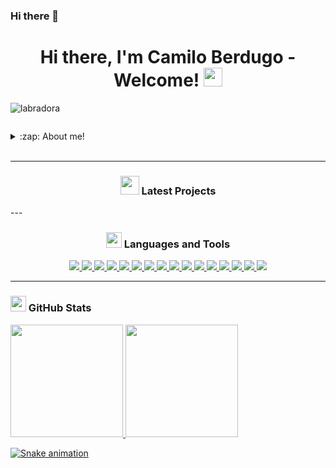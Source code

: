 ### Hi there 👋
<h1 align="center">Hi there, I'm Camilo Berdugo - Welcome! <img src="./src/wave.gif" width="30px"></h1>

![labradora](https://github.com/camiloberdugo/camiloberdugo/issues/1#issue-1293237533)
<p align="https://github.com/camiloberdugo/camiloberdugo/issues/1#issue-1293237533"> 
<img src="">
</p>

<details>
  <summary>:zap: About me!</summary>

### 📊 Economist and Public Administrator, currently studying Data Science💻📈!!
- 🦾 i love to climb!
- 🤓  I am very applied
- 🍕  I love food
- 📉  I want to be a great data scientist
</details>

<br />

---

<h3 align="center"><img src="./src/cabeza.GIF" width="30px" height="30px"> Latest Projects</h3>

<tr>
<td>
---

<h3 align="center"><img src="./src/0101.GIF" width="25px" height="25px"> Languages and Tools</h3>
<p align="center">
    <a href="https://github.com/camiloberdugo/camiloberdugo" target="_blank"> <img src="https://img.shields.io/badge/OS-Linux-informational?style=flat&logo=linux&logoColor=white&color=2bbc8a"/> </a>
    <a href="https://github.com/camiloberdugo/camiloberdugo" target="_blank"> <img src="https://img.shields.io/badge/Python-3776AB?style=for-the-badge&logo=python&logoColor=white"/> </a>
    <a href="https://github.com/camiloberdugo/camiloberdugo" target="_blank"> <img src="https://img.shields.io/badge/R-276DC3?style=for-the-badge&logo=r&logoColor=white"/> </a>
    <a href="https://github.com/camiloberdugo/camiloberdugo" target="_blank"> <img src="https://img.shields.io/badge/Markdown-000000?style=for-the-badge&logo=markdown&logoColor=white"/> </a>
    <a href="https://github.com/camiloberdugo/camiloberdugo" target="_blank"> <img src="https://img.shields.io/badge/Django-092E20?style=for-the-badge&logo=django&logoColor=white"/> </a>
    <a href="https://github.com/camiloberdugo/camiloberdugo" target="_blank"> <img src="https://img.shields.io/badge/MySQL-00000F?style=for-the-badge&logo=mysql&logoColor=white"/> </a>
    <a href="https://github.com/camiloberdugo/camiloberdugo" target="_blank"> <img src="https://img.shields.io/badge/PostgreSQL-316192?style=for-the-badge&logo=postgresql&logoColor=white"/> </a>
    <a href="https://github.com/camiloberdugo/camiloberdugo" target="_blank"> <img src="https://img.shields.io/badge/Google_Cloud-4285F4?style=for-the-badge&logo=google-cloud&logoColor=white"/> </a>
    <a href="https://github.com/camiloberdugo/camiloberdugo" target="_blank"> <img src="https://img.shields.io/badge/Microsoft_Excel-217346?style=for-the-badge&logo=microsoft-excel&logoColor=white"/> </a>
    <a href="https://github.com/camiloberdugo/camiloberdugo" target="_blank"> <img src="https://img.shields.io/badge/Microsoft_PowerPoint-B7472A?style=for-the-badge&logo=microsoft-powerpoint&logoColor=white"/> </a>
    <a href="https://github.com/camiloberdugo/camiloberdugo" target="_blank"> <img src="https://img.shields.io/badge/Microsoft_Access-A4373A?style=for-the-badge&logo=microsoft-access&logoColor=white"/> </a>
    <a href="https://github.com/camiloberdugo/camiloberdugo" target="_blank"> <img src="https://img.shields.io/badge/Microsoft_Office-D83B01?style=for-the-badge&logo=microsoft-office&logoColor=white"/> </a>
    <a href="https://github.com/camiloberdugo/camiloberdugo" target="_blank"> <img src="https://img.shields.io/badge/Microsoft_Word-2B579A?style=for-the-badge&logo=microsoft-word&logoColor=white"/> </a>
    <a href="https://github.com/camiloberdugo/camiloberdugo" target="_blank"> <img src="https://img.shields.io/badge/MySQL-005C84?style=for-the-badge&logo=mysql&logoColor=white"/> </a>
    <a href="https://github.com/camiloberdugo/camiloberdugo" target="_blank"> <img src="https://img.shields.io/badge/MongoDB-4EA94B?style=for-the-badge&logo=mongodb&logoColor=white"/> </a>
    <a href="https://github.com/camiloberdugo/camiloberdugo" target="_blank"> <img src="https://img.shields.io/badge/Adobe%20Photoshop-31A8FF?style=for-the-badge&logo=Adobe%20Photoshop&logoColor=black"/> </a>

</p>

---




<h3 align="left"><img src="./src/estadistica2.gif" width="25px" height="25px"> GitHub Stats</h3>

<div>
  <a href="https://github.com/camiloberdugo">
  <img height="180em" src="https://github-readme-stats.vercel.app/api?username=camiloberdugo&show_icons=true&theme=radical&include_all_commits=true&count_private=true"/>
  <img height="180em" src="https://github-readme-stats.vercel.app/api/top-langs/?username=camiloberdugo&layout=compact&langs_count=7&theme=radical"/>
</div>

![Snake animation](https://github.com/camiloberdugo/camiloberdugo/blob/output/github-contribution-grid-snake.svg)


<!--
**camiloberdugo/camiloberdugo** is a ✨ _special_ ✨ repository because its `README.md` (this file) appears on your GitHub profile.

Here are some ideas to get you started:

- 🔭 I’m currently working on ...
- 🌱 I’m currently learning ...
- 👯 I’m looking to collaborate on ...
- 🤔 I’m looking for help with ...
- 💬 Ask me about ...
- 📫 How to reach me: ...
- 😄 Pronouns: ...
- ⚡ Fun fact: ...
-->
